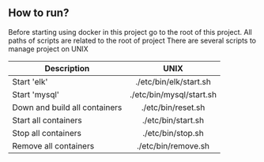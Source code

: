 ## How to run?
Before starting using docker in this project go to the root of this project. All paths of scripts are related to the root of project
There are several scripts to manage project on UNIX

|                             Description                        | UNIX                                      | 
|----------------------------------------------------------------|:-----------------------------------------:|
| Start 'elk'                                                    | ./etc/bin/elk/start.sh                    |
| Start 'mysql'                                                  | ./etc/bin/mysql/start.sh                  |
| Down and build all containers                                  | ./etc/bin/reset.sh                        |
| Start all containers                                           | ./etc/bin/start.sh                        |
| Stop all containers                                            | ./etc/bin/stop.sh                         |
| Remove all containers                                          | ./etc/bin/remove.sh                       |